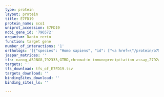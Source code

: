 ```yaml
---
type: protein
layout: protein
title: E7FD19
protein_name: sco1
uniprot_accession: E7FD19
ncbi_gene_id: '796572'
organism: Danio rerio
function: target gene
number_of_interactions: '1'
orthologs: '[{"species": "Homo sapiens", "id": ["<a href=\"/protein/o75880\">O75880</a>"]}, {"species": "Mus musculus", "id": ["<a href=\"/protein/q5suc9\">Q5SUC9</a>"]}, {"species": "Rattus norvegicus", "id": ["<a href=\"/protein/g3v985\">G3V985</a>"]}, {"species": "Drosophila melanogaster", "id": ["<a href=\"/protein/q9vmx4\">Q9VMX4</a>"]}, {"species": "Caenorhabditis elegans", "id": ["<a href=\"/protein/q17557\">Q17557</a>"]}]'
jaspar_matrices: ''
tfs: nanog,A5JNG8,792333,GTRD,chromatin immunoprecipitation assay,27924024%5Buid%5D,No
targets: ''
tfs_download: tfs_of_E7FD19.tsv
targets_download: ''
bindingSites_download: ''
binding_sites_ls: ''

---
```

